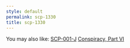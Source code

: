 ```yaml
---
style: default
permalink: scp-1330
title: scp-1330
---
```

You may also like:
[SCP-001-J](http://scp-wiki.net/scp-001-j)
[Conspiracy, Part VI](http://scp-wiki.net/conspiracy-part-vi)